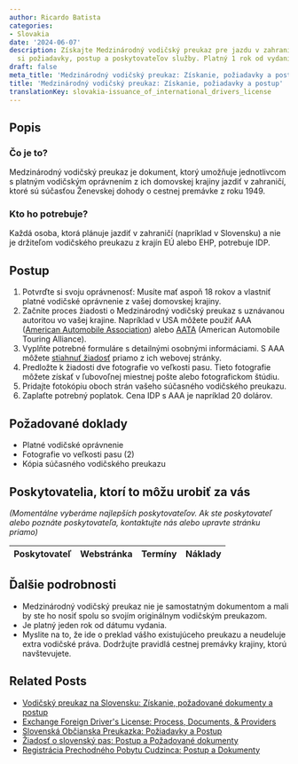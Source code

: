 ```yaml
---
author: Ricardo Batista
categories:
- Slovakia
date: '2024-06-07'
description: Získajte Medzinárodný vodičský preukaz pre jazdu v zahraničí. Pozrite
  si požiadavky, postup a poskytovateľov služby. Platný 1 rok od vydania.
draft: false
meta_title: 'Medzinárodný vodičský preukaz: Získanie, požiadavky a postup'
title: 'Medzinárodný vodičský preukaz: Získanie, požiadavky a postup'
translationKey: slovakia-issuance_of_international_drivers_license
---
```



## Popis
### Čo je to?
Medzinárodný vodičský preukaz je dokument, ktorý umožňuje jednotlivcom s platným vodičským oprávnením z ich domovskej krajiny jazdiť v zahraničí, ktoré sú súčasťou Ženevskej dohody o cestnej premávke z roku 1949.
### Kto ho potrebuje?
Každá osoba, ktorá plánuje jazdiť v zahraničí (napríklad v Slovensku) a nie je držiteľom vodičského preukazu z krajín EÚ alebo EHP, potrebuje IDP.

## Postup
1. Potvrďte si svoju oprávnenosť: Musíte mať aspoň 18 rokov a vlastniť platné vodičské oprávnenie z vašej domovskej krajiny.
2. Začnite proces žiadosti o Medzinárodný vodičský preukaz s uznávanou autoritou vo vašej krajine. Napríklad v USA môžete použiť AAA ([American Automobile Association](https://www.aaa.com/vacation/idpf.html)) alebo [AATA](https://aataidp.com/) (American Automobile Touring Alliance).
3. Vyplňte potrebné formuláre s detailnými osobnými informáciami. S AAA môžete [stiahnuť žiadosť](https://www.aaa.com/vacation/idpapplications.html) priamo z ich webovej stránky.
4. Predložte k žiadosti dve fotografie vo veľkosti pasu. Tieto fotografie môžete získať v ľubovoľnej miestnej pošte alebo fotografickom štúdiu.
5. Pridajte fotokópiu oboch strán vašeho súčasného vodičského preukazu.
6. Zaplaťte potrebný poplatok. Cena IDP s AAA je napríklad 20 dolárov.

## Požadované doklady
- Platné vodičské oprávnenie
- Fotografie vo veľkosti pasu (2)
- Kópia súčasného vodičského preukazu

## Poskytovatelia, ktorí to môžu urobiť za vás

_(Momentálne vyberáme najlepších poskytovateľov. Ak ste poskytovateľ alebo poznáte poskytovateľa, kontaktujte nás alebo upravte stránku priamo)_

| Poskytovateľ    |     Webstránka  |     Termíny      |       Náklady    |
| --------------- | --------------- |  :-------------: | :-------------: |

## Ďalšie podrobnosti
- Medzinárodný vodičský preukaz nie je samostatným dokumentom a mali by ste ho nosiť spolu so svojím originálnym vodičským preukazom.
- Je platný jeden rok od dátumu vydania.
- Myslite na to, že ide o preklad vášho existujúceho preukazu a neudeluje extra vodičské práva. Dodržujte pravidlá cestnej premávky krajiny, ktorú navštevujete.


## Related Posts

- [Vodičský preukaz na Slovensku: Získanie, požadované dokumenty a postup](https://tramitit.com/sk/guides/slovakia/vydanie_vodicskeho_preukazu/)
- [Exchange Foreign Driver's License: Process, Documents, & Providers](https://tramitit.com/sk/guides/slovakia/vymena_cudzozemskeho_vodicskeho_preukazu/)
- [Slovenská Občianska Preukazka: Požiadavky a Postup](https://tramitit.com/sk/guides/slovakia/vydanie_obcianskeho_preukazu/)
- [Žiadosť o slovenský pas: Postup a Požadované dokumenty](https://tramitit.com/sk/guides/slovakia/vydanie_cestovneho_pasu/)
- [Registrácia Prechodného Pobytu Cudzinca: Postup a Dokumenty](https://tramitit.com/sk/guides/slovakia/registracia_prechodneho_pobytu_cudzinca/)